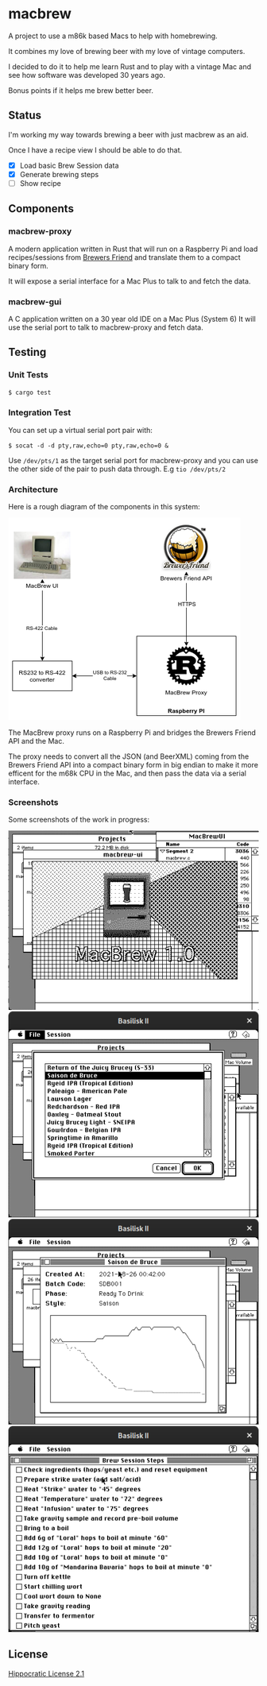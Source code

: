 # macbrew
A project to use a m86k based Macs to help with homebrewing.

It combines my love of brewing beer with
my love of vintage computers.

I decided to do it to help me learn Rust
and to play with a vintage Mac and see
how software was developed 30 years ago.

Bonus points if it helps me brew better beer.

## Status

I'm working my way towards brewing a beer with
just macbrew as an aid.

Once I have a recipe view I should be able to do that.

- [x] Load basic Brew Session data
- [x] Generate brewing steps
- [ ] Show recipe

## Components

### macbrew-proxy
A modern application written in Rust that
will run on a Raspberry Pi
and load recipes/sessions from [Brewers Friend](https://www.brewersfriend.com/)
and translate them to a compact binary form.

It will expose a serial
interface for a Mac Plus to talk to
and fetch the data.

### macbrew-gui

A C application written
on a 30 year old IDE
on a Mac Plus (System 6)
It will use the serial port to talk to macbrew-proxy
and fetch data.

## Testing

### Unit Tests

```bash
$ cargo test
```

### Integration Test

You can set up a virtual serial port pair with:

```
$ socat -d -d pty,raw,echo=0 pty,raw,echo=0 &
```

Use `/dev/pts/1` as the target serial port for macbrew-proxy and
you can use the other side of the pair to push data through. E.g `tio /dev/pts/2`

### Architecture

Here is a rough diagram of the components in this system:

![Architecture Diagram](./docs/arch.png "Architecture Diagram")

The MacBrew proxy runs on a Raspberry Pi and bridges the Brewers Friend API and the Mac.

The proxy needs to convert all the JSON (and BeerXML) coming from the Brewers Friend API into a compact binary form in big endian to make it more efficent for the m68k CPU in the Mac, and then pass the data via a serial interface.

### Screenshots

Some screenshots of the work in progress:

![Screenshot of the splash screen](./docs/splash.png "Screenshot of the splash screen")
![Screenshot of the session list](./docs/session-list.png "Screenshot of the session list")
![Screenshot of the session view](./docs/session-view.png "Screenshot of the session view")
![Screenshot of the steps list](./docs/step-list.png "Screenshot of the steps list")

## License

[Hippocratic License 2.1](https://firstdonoharm.dev)
